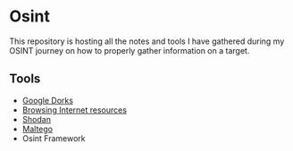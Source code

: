 # Osint 

This repository is hosting all the notes and tools I have gathered during my OSINT journey on how to properly gather information on a target.

## Tools
 - [Google Dorks](resources/GoogleDorks.md)
 - [Browsing Internet resources](resources/InternetResources.md)
 - [Shodan](resources/Shodan.md)
 - [Maltego](resources/Maltego.md)
 - Osint Framework
  
